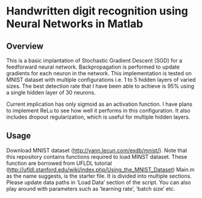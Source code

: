 # Handwritten digit recognition using Neural Networks in Matlab

## Overview

This is a basic implantation of Stochastic Gradient Descent (SGD) for a feedforward neural network. Backpropagation is performed to update gradients for each neuron in the network. This implementation is tested on MNIST dataset with multiple configurations i.e. 1 to 5 hidden layers of varied sizes. The best detection rate that I have been able to achieve is 95% using a single hidden layer of 30 neurons.

Current implication has only sigmoid as an activation function. I have plans to implement ReLu to see how well it performs in this configuration. It also includes dropout regularization, which is useful for multiple hidden layers. 

## Usage
Download MNIST dataset (http://yann.lecun.com/exdb/mnist/). Note that this repository contains functions required to load MINST dataset. These function are borrowed from UFLDL tutorial (http://ufldl.stanford.edu/wiki/index.php/Using_the_MNIST_Dataset)
Main.m as the name suggests, is the starter file. It is divided into multiple sections. Please update data paths in ‘Load Data’ section of the script. You can also play around with parameters such as ‘learning rate’, ‘batch size’ etc.
